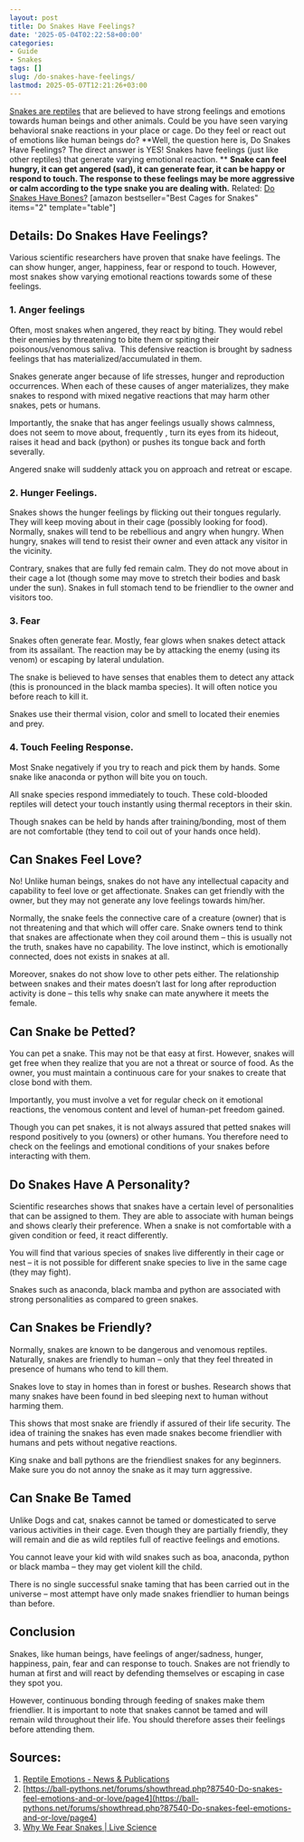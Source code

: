 ```yaml
---
layout: post
title: Do Snakes Have Feelings?
date: '2025-05-04T02:22:58+00:00'
categories:
- Guide
- Snakes
tags: []
slug: /do-snakes-have-feelings/
lastmod: 2025-05-07T12:21:26+03:00
---
```


[Snakes are reptiles](https://www.livescience.com/27845-snakes.html)
that are believed to have strong feelings and emotions towards human beings and other animals. Could be you have seen varying behavioral snake reactions in your place or cage. Do they feel or react out of emotions like human beings do?
**Well, the question here is, Do Snakes Have Feelings? The direct answer is YES! Snakes have feelings (just like other reptiles) that generate varying emotional reaction. **
**Snake can feel hungry, it can get angered (sad), it can generate fear, it can be happy or respond to touch. The response to these feelings may be more aggressive or calm according to the type snake you are dealing with.**
Related:
[Do Snakes Have Bones?](https://pestpolicy.com/do-snakes-have-feelings/)
[amazon bestseller="Best Cages for Snakes" items="2" template="table"]
## Details: Do Snakes Have Feelings?
Various scientific researchers have proven that snake have feelings. The can show hunger, anger, happiness, fear or respond to touch. However, most snakes show varying emotional reactions towards some of these feelings.
### **1. Anger feelings**
Often, most snakes when angered, they react by biting. They would rebel their enemies by threatening to bite them or spiting their poisonous/venomous saliva.  This defensive reaction is brought by sadness feelings that has materialized/accumulated in them.

Snakes generate anger because of life stresses, hunger and reproduction occurrences. When each of these causes of anger materializes, they make snakes to respond with mixed negative reactions that may harm other snakes, pets or humans.

Importantly, the snake that has anger feelings usually shows calmness, does not seem to move about, frequently , turn its eyes from its hideout, raises it head and back (python) or pushes its tongue back and forth severally.

Angered snake will suddenly attack you on approach and retreat or escape.
### **2. Hunger Feelings.**
Snakes shows the hunger feelings by flicking out their tongues regularly. They will keep moving about in their cage (possibly looking for food). Normally, snakes will tend to be rebellious and angry when hungry. When hungry, snakes will tend to resist their owner and even attack any visitor in the vicinity.

Contrary, snakes that are fully fed remain calm. They do not move about in their cage a lot (though some may move to stretch their bodies and bask under the sun). Snakes in full stomach tend to be friendlier to the owner and visitors too.
### 3. Fear
Snakes often generate fear. Mostly, fear glows when snakes detect attack from its assailant. The reaction may be by attacking the enemy (using its venom) or escaping by lateral undulation.

The snake is believed to have senses that enables them to detect any attack (this is pronounced in the black mamba species). It will often notice you before reach to kill it.

Snakes use their thermal vision, color and smell to located their enemies and prey.
### **4. Touch Feeling Response.**
Most Snake negatively if you try to reach and pick them by hands. Some snake like anaconda or python will bite you on touch.

All snake species respond immediately to touch. These cold-blooded reptiles will detect your touch instantly using thermal receptors in their skin.

Though snakes can be held by hands after training/bonding, most of them are not comfortable (they tend to coil out of your hands once held).
## Can Snakes Feel Love?
No! Unlike human beings, snakes do not have any intellectual capacity and capability to feel love or get affectionate. Snakes can get friendly with the owner, but they may not generate any love feelings towards him/her.

Normally, the snake feels the connective care of a creature (owner) that is not threatening and that which will offer care. Snake owners tend to think that snakes are affectionate when they coil around them – this is usually not the truth, snakes have no capability. The love instinct, which is emotionally connected, does not exists in snakes at all.

Moreover, snakes do not show love to other pets either. The relationship between snakes and their mates doesn’t last for long after reproduction activity is done – this tells why snake can mate anywhere it meets the female.
## Can Snake be Petted?
You can pet a snake. This may not be that easy at first. However, snakes will get free when they realize that you are not a threat or source of food. As the owner, you must maintain a continuous care for your snakes to create that close bond with them.

Importantly, you must involve a vet for regular check on it emotional reactions, the venomous content and level of human-pet freedom gained.

Though you can pet snakes, it is not always assured that petted snakes will respond positively to you (owners) or other humans. You therefore need to check on the feelings and emotional conditions of your snakes before interacting with them.
## Do Snakes Have A Personality?
Scientific researches shows that snakes have a certain level of personalities that can be assigned to them. They are able to associate with human beings and shows clearly their preference. When a snake is not comfortable with a given condition or feed, it react differently.

You will find that various species of snakes live differently in their cage or nest – it is not possible for different snake species to live in the same cage (they may fight).

Snakes such as anaconda, black mamba and python are associated with strong personalities as compared to green snakes.
## Can Snakes be Friendly?
Normally, snakes are known to be dangerous and venomous reptiles. Naturally, snakes are friendly to human – only that they feel threated in presence of humans who tend to kill them.

Snakes love to stay in homes than in forest or bushes. Research shows that many snakes have been found in bed sleeping next to human without harming them.

This shows that most snake are friendly if assured of their life security. The idea of training the snakes has even made snakes become friendlier with humans and pets without negative reactions.

King snake and ball pythons are the friendliest snakes for any beginners. Make sure you do not annoy the snake as it may turn aggressive.
## Can Snake Be Tamed
Unlike Dogs and cat, snakes cannot be tamed or domesticated to serve various activities in their cage. Even though they are partially friendly, they will remain and die as wild reptiles full of reactive feelings and emotions.

You cannot leave your kid with wild snakes such as boa, anaconda, python or black mamba – they may get violent kill the child.

There is no single successful snake taming that has been carried out in the universe – most attempt have only made snakes friendlier to human beings than before.
## Conclusion
Snakes, like human beings, have feelings of anger/sadness, hunger, happiness, pain, fear and can response to touch. Snakes are not friendly to human at first and will react by defending themselves or escaping in case they spot you.

However, continuous bonding through feeding of snakes make them friendlier. It is important to note that snakes cannot be tamed and will remain wild throughout their life. You should therefore asses their feelings before attending them.
## Sources:
1. [Reptile Emotions - News & Publications](https://vetmed.tamu.edu/news/pet-talk/reptile-emotions/)
2. [https://ball-pythons.net/forums/showthread.php?87540-Do-snakes-feel-emotions-and-or-love/page4](https://ball-pythons.net/forums/showthread.php?87540-Do-snakes-feel-emotions-and-or-love/page4)
3. [Why We Fear Snakes | Live Science](https://www.livescience.com/2348-fear-snakes.html)
